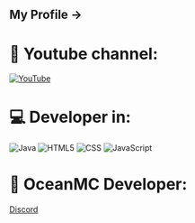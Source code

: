 ## My Profile ->

# 🔴 Youtube channel:
[![YouTube](https://img.shields.io/badge/YouTube-%23FF0000.svg?logo=YouTube&logoColor=white)](https://www.youtube.com/channel/UC7Y_HZxDC36lep7S_E2q-Iw) 

# 💻 Developer in:
![Java](https://img.shields.io/badge/java-%23ED8B00.svg?style=plastic&logo=java&logoColor=white) ![HTML5](https://img.shields.io/badge/html5-%23E34F26.svg?style=plastic&logo=html5&logoColor=white) ![CSS](https://img.shields.io/badge/css3-%231572B6.svg?style=plastic&logo=css3&logoColor=white) ![JavaScript](https://img.shields.io/badge/javascript-%23323330.svg?style=plastic&logo=javascript&logoColor=%23F7DF1E)

# 🌊 OceanMC Developer:
[Discord](https://discord.gg/wmZqXrqUQ9)
